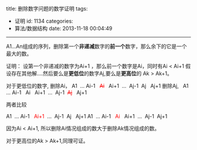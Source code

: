 title: 删除数字问题的数学证明
tags:
  - 证明
id: 1134
categories:
  - 算法/数据结构
date: 2013-11-18 00:04:49
---

A1...An组成的序列，删除第一个**非递减**数字的**前一个**数字，那么余下的它是一个最大的数。

证明：
设第一个非递减的数字为Ai+1 ，那么前一个数字是Ai，同时有Ai &lt; Ai+1
假设存在其他解....然后要么是**更低位**的数字Aj,要么是**更高位**的 Ak &gt; Ak+1。

对于更低位的数字,
删除Ai， A1  ... Ai-1   <span style="color: #ff0000;"><del>Ai</del></span>   Ai+1  ...  Aj-1  Aj   Aj+1
删除Aj,   A1  ... Ai-1   Ai   Ai+1  ...  Aj-1  <span style="color: #ff0000;"><del>Aj</del></span>   Aj+1

两者比较

A1  ... Ai-1   <span style="color: #ff0000;">Ai+1</span>  ...  Aj-1  Aj   Aj+1
A1  ... Ai-1   <span style="color: #ff0000;">Ai</span>   Ai+1  ...  Aj-1  Aj+1

因为Ai &lt; Ai+1, 所以删除Ai情况组成的数大于删除Ak情况组成的数。

对于更高位的Ak &gt; Ak+1,同理可证。